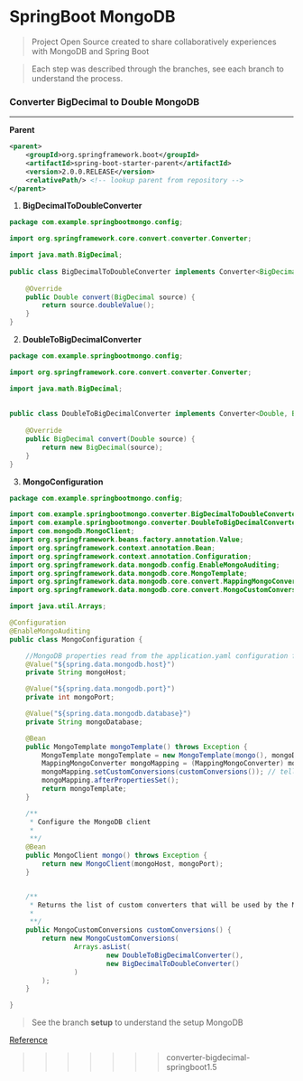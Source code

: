 # SpringBoot MongoDB 

> Project Open Source created to share collaboratively experiences with MongoDB and Spring Boot 

> Each step was described through the branches, see each branch to understand the process.


### Converter BigDecimal to Double MongoDB
------------------------------------------

**Parent**

```xml
<parent>
    <groupId>org.springframework.boot</groupId>
    <artifactId>spring-boot-starter-parent</artifactId>
    <version>2.0.0.RELEASE</version>
    <relativePath/> <!-- lookup parent from repository -->
</parent>
```

1. **BigDecimalToDoubleConverter**

```java
package com.example.springbootmongo.config;

import org.springframework.core.convert.converter.Converter;

import java.math.BigDecimal;
 
public class BigDecimalToDoubleConverter implements Converter<BigDecimal, Double> {
 
    @Override
    public Double convert(BigDecimal source) {
        return source.doubleValue();
    }
}   
```

2. **DoubleToBigDecimalConverter**

```java
package com.example.springbootmongo.config;

import org.springframework.core.convert.converter.Converter;

import java.math.BigDecimal;
 
 
public class DoubleToBigDecimalConverter implements Converter<Double, BigDecimal> {
 
    @Override
    public BigDecimal convert(Double source) {
        return new BigDecimal(source);
    }
}
```

3. **MongoConfiguration**

```java
package com.example.springbootmongo.config;

import com.example.springbootmongo.converter.BigDecimalToDoubleConverter;
import com.example.springbootmongo.converter.DoubleToBigDecimalConverter;
import com.mongodb.MongoClient;
import org.springframework.beans.factory.annotation.Value;
import org.springframework.context.annotation.Bean;
import org.springframework.context.annotation.Configuration;
import org.springframework.data.mongodb.config.EnableMongoAuditing;
import org.springframework.data.mongodb.core.MongoTemplate;
import org.springframework.data.mongodb.core.convert.MappingMongoConverter;
import org.springframework.data.mongodb.core.convert.MongoCustomConversions;

import java.util.Arrays;

@Configuration
@EnableMongoAuditing
public class MongoConfiguration {

    //MongoDB properties read from the application.yaml configuration file (to handle different profiles)
    @Value("${spring.data.mongodb.host}")
    private String mongoHost;

    @Value("${spring.data.mongodb.port}")
    private int mongoPort;

    @Value("${spring.data.mongodb.database}")
    private String mongoDatabase;

    @Bean
    public MongoTemplate mongoTemplate() throws Exception {
        MongoTemplate mongoTemplate = new MongoTemplate(mongo(), mongoDatabase);
        MappingMongoConverter mongoMapping = (MappingMongoConverter) mongoTemplate.getConverter();
        mongoMapping.setCustomConversions(customConversions()); // tell mongodb to use the custom converters
        mongoMapping.afterPropertiesSet();
        return mongoTemplate;
    }

    /**
     * Configure the MongoDB client
     *
     **/
    @Bean
    public MongoClient mongo() throws Exception {
        return new MongoClient(mongoHost, mongoPort);
    }


    /**
     * Returns the list of custom converters that will be used by the MongoDB template
     *
     **/
    public MongoCustomConversions customConversions() {
        return new MongoCustomConversions(
                Arrays.asList(
                        new DoubleToBigDecimalConverter(),
                        new BigDecimalToDoubleConverter()
                )
        );
    }

}
```


> See the branch **setup** to understand the setup MongoDB

[Reference](http://ufasoli.blogspot.com.br/2017/06/custom-converter-for-mongodb-and-spring.html)   
>>>>>>> converter-bigdecimal-springboot1.5
